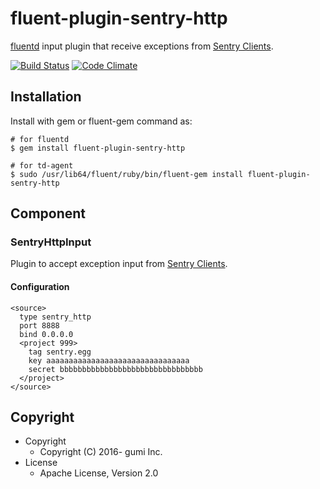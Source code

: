 # fluent-plugin-sentry-http

[fluentd](http://fluentd.org) input plugin that receive exceptions from [Sentry Clients](https://github.com/getsentry).

[![Build Status](https://travis-ci.org/gumi/fluent-plugin-sentry-http.svg?branch=master)](https://travis-ci.org/gumi/fluent-plugin-sentry-http)
[![Code Climate](https://codeclimate.com/github/gumi/fluent-plugin-sentry-http/badges/gpa.svg)](https://codeclimate.com/github/gumi/fluent-plugin-sentry-http)

## Installation

Install with gem or fluent-gem command as:

```
# for fluentd
$ gem install fluent-plugin-sentry-http

# for td-agent
$ sudo /usr/lib64/fluent/ruby/bin/fluent-gem install fluent-plugin-sentry-http
```

## Component

### SentryHttpInput

Plugin to accept exception input from [Sentry Clients](https://github.com/getsentry).

#### Configuration

```
<source>
  type sentry_http
  port 8888
  bind 0.0.0.0
  <project 999>
    tag sentry.egg
    key aaaaaaaaaaaaaaaaaaaaaaaaaaaaaaaa
    secret bbbbbbbbbbbbbbbbbbbbbbbbbbbbbbbb
  </project>
</source>
```

## Copyright

- Copyright
  - Copyright (C) 2016- gumi Inc.
- License
  - Apache License, Version 2.0
